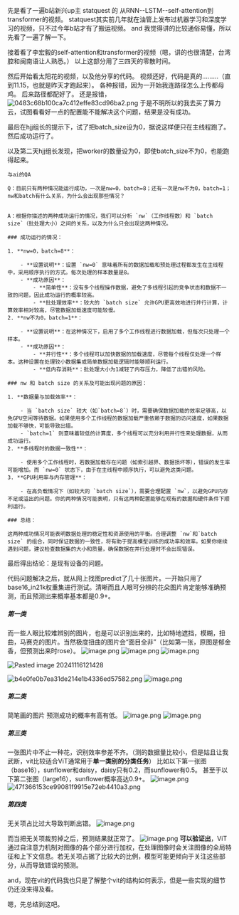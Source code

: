 先是看了一遍b站新兴up主 statquest 的 从RNN--LSTM--self-attention到transformer的视频。
statquest其实前几年就在油管上发布过机器学习和深度学习的视频，只不过今年b站才有了搬运视频。
and 我觉得讲的比较通俗易懂，所以先看了一遍了解一下。

接着看了李宏毅的self-attention和transformer的视频（嗯，讲的也很清楚，台湾腔和闽南语让人熟悉。）
以上这部分用了三四天的零散时间。

然后开始看太阳花的视频，以及他分享的代码。
视频还好，代码是真的………（直到11.15，也就是昨天才跑起来）。
各种报错，因为一开始我连路径怎么上传都母鸡。
后来路径都配好了。
还是报错，
![0483c68b100ca7c412effe83cd96ba2.png](https://erin-53347-1330131220.cos.ap-guangzhou.myqcloud.com/202411162216692.png)
于是不明所以的我去买了算力云，试图看看好一点的配置能不能解决这个问题，结果是没有成功。


最后在hjj组长的提示下，试了把batch_size设为0，据说这样便只在主线程跑了。然后成功运行了。

以及第二天hjj组长发现，把worker的数量设为0，即使batch_size不为0，也能跑得起来。

```
与ai的QA

Q：目前只有两种情况能运行成功，一次是nw=0，batch=8；还有一次是nw不为0，batch=1；nw和batch有什么关系，为什么会出现那些情况？


A：根据你描述的两种成功运行的情况，我们可以分析 `nw`（工作线程数）和 `batch size`（批处理大小）之间的关系，以及为什么只会出现这两种情况。

### 成功运行的情况：

1. **nw=0，batch=8**：
    
    - **设置说明**：设置 `nw=0` 意味着所有的数据加载和预处理过程都发生在主线程中，采用顺序执行的方式。每次处理的样本数量是8。
    - **成功原因**：
        - **简单性**：没有多个线程操作数据，避免了多线程引起的竞争状态和数据不一致的问题，因此成功运行的概率较高。
        - **批处理效率**：较大的 `batch size` 允许GPU更高效地进行并行计算，计算效率相对较高，尽管数据加载速度可能较慢。
2. **nw不为0，batch=1**：
    
    - **设置说明**：在这种情况下，启用了多个工作线程进行数据加载，但每次只处理一个样本。
    - **成功原因**：
        - **并行性**：多个线程可以加快数据的加载速度，尽管每个线程仅处理一个样本。这种设置在处理较小数据集或简单数据加载逻辑时能够顺利运行。
        - **低内存消耗**：批处理大小为1减轻了内存压力，降低了出错的风险。

### nw 和 batch size 的关系及可能出现问题的原因：

1. **数据量与加载效率**：
    
    - 当 `batch size` 较大（如`batch=8`）时，需要确保数据加载的效率足够高，以免GPU空闲等待数据。如果使用多个工作线程的数据加载严重依赖于数据的访问速度，如果数据加载不够快，可能导致出错。
    - `batch=1` 则意味着较低的计算度，多个线程可以充分利用并行性来处理数据，从而成功运行。
2. **多线程时的数据一致性**：
    
    - 使用多个工作线程时，若数据加载存在问题（如索引越界、数据损坏等），错误的发生率可能增加。而 `nw=0` 状态下，由于在主线程中顺序执行，可以避免这类问题。
3. **GPU利用率与内存管理**：
    
    - 在高负载情况下（如较大的 `batch size`），需要合理配置 `nw`，以避免GPU内存不足或溢出的问题。你的两种情况可能表明，只有这两种配置能够在现有的数据和硬件条件下顺利运行。

### 总结：

这两种成功情况可能表明数据处理的稳定性和资源使用的平衡。合理调整 `nw`和`batch size` 的组合，同时保证数据的一致性，将有助于提高模型训练的成功率和效率。如果你继续遇到问题，建议检查数据集的大小和质量，确保数据在并行处理时不会出现错误。
```

最后得出结论：是现有设备的问题。

代码问题解决之后，就从网上找图predict了几十张图片。一开始只用了base16_in21k权重集进行测试。清晰而且人眼可分辨的花朵图片肯定能够准确预测，而且预测出来概率基本都是0.9+。

##### 第一类
而一些人眼比较难辨别的图片，也是可以识别出来的，比如特地遮挡，模糊，扭曲，马赛克的图片。当然极度扭曲的图片会“面目全非”（比如第一张，原图是郁金香，但预测出来时rose）。
![image.png](https://erin-53347-1330131220.cos.ap-guangzhou.myqcloud.com/202411161242258.png)
![image.png](https://erin-53347-1330131220.cos.ap-guangzhou.myqcloud.com/202411161240557.png)
![image.png](https://erin-53347-1330131220.cos.ap-guangzhou.myqcloud.com/202411161250122.png)

![Pasted image 20241116121428](https://erin-53347-1330131220.cos.ap-guangzhou.myqcloud.com/202411161223090.png)

![b4e0fe0b7ea31de214e1b4336ed57582.png](https://erin-53347-1330131220.cos.ap-guangzhou.myqcloud.com/202411162319570.png)
![image.png](https://erin-53347-1330131220.cos.ap-guangzhou.myqcloud.com/202411162318224.png)

##### 第二类
简笔画的图片
预测成功的概率有高有低。
![image.png](https://erin-53347-1330131220.cos.ap-guangzhou.myqcloud.com/202411161303068.png)
![image.png](https://erin-53347-1330131220.cos.ap-guangzhou.myqcloud.com/202411161230258.png)


##### 第三类
一张图片中不止一种花，识别效率参差不齐。（测的数据量比较小，但是姑且让我武断，vit比较适合ViT通常用于**单一类别的分类任务**）
比如以下第一张图（base16），sunflower和daisy，daisy只有0.2，而sunflower有0.5。
甚至于以下第二张图（large16），sunflower概率高达0.9+。
![image.png](https://erin-53347-1330131220.cos.ap-guangzhou.myqcloud.com/202411161354811.png)
![47f366153ce99081f9915e72eb4410a3.png](https://erin-53347-1330131220.cos.ap-guangzhou.myqcloud.com/202411162247242.png)
##### 第四类
无关项占比过大导致判断出错。
![image.png](https://erin-53347-1330131220.cos.ap-guangzhou.myqcloud.com/202411161316091.png)

而当把无关项裁剪掉之后，预测结果就正常了。
![image.png](https://erin-53347-1330131220.cos.ap-guangzhou.myqcloud.com/202411161318988.png)
**可以验证出**，ViT通过自注意力机制对图像的各个部分进行加权，在处理图像时会关注图像的全局特征和上下文信息。若无关项占据了比较大的比例，模型可能更倾向于关注这些部分，从而导致错误的预测。




and，现在vit的代码我也只是了解整个vit的结构如何表示，但是一些实现的细节仍还没来得及看。

嗯，先总结到这吧。
